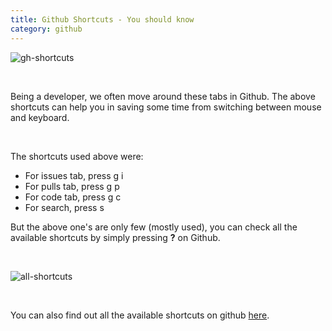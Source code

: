 ```yaml
---
title: Github Shortcuts - You should know
category: github
---
```


![gh-shortcuts](https://user-images.githubusercontent.com/43666833/145679471-b185d107-14f4-4d49-b840-047ec631e73b.gif)

<br />

Being a developer, we often move around these tabs in Github. The above shortcuts can help you in saving some time from switching between mouse and keyboard.

<br />

The shortcuts used above were:

- For issues tab, press g i
- For pulls tab, press g p
- For code tab, press g c
- For search, press s

But the above one's are only few (mostly used), you can check all the available shortcuts by simply pressing **?** on Github.

<br />

![all-shortcuts](https://user-images.githubusercontent.com/43666833/145679640-be4625a8-0083-4884-a01b-cea0dbede344.gif)

<br />

You can also find out all the available shortcuts on github <a href="https://docs.github.com/en/get-started/using-github/keyboard-shortcuts" target="_blank">here</a>.
